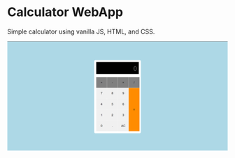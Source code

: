 # Calculator WebApp

Simple calculator using vanilla JS, HTML, and CSS.

<img title="a title" alt="Alt text" src="https://github.com/Amangup776/calculator-app/blob/main/screenshots/Screenshot.png">



